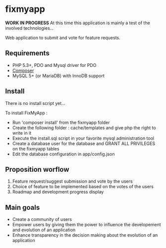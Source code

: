 fixmyapp
========

__WORK IN PROGRESS__ At this time this application is mainly a test of the involved technologies...

Web application to submit and vote for feature requests. 

## Requirements

* PHP 5.3+, PDO and Mysql driver for PDO
* [Composer](http://getcomposer.org)
* MySQL 5+ (or MariaDB) with InnoDB support

## Install

There is no install script yet...

To install FixMyApp :

* Run 'composer install' from the fixmyapp folder
* Create the following folder : cache/templates and give php the right to write in it
* Execute the install.sql script in your favorite mysql administration tool
* Create a database user for the database and GRANT ALL PRIVILEGES on the fixmyapp tables
* Edit the database configuration in app/config.json

## Proposition worflow

1. Feature request/suggest submission and vote by the users
2. Choice of feature to be implemented based on the votes of the users
3. Roadmap and development progress display

## Main goals

* Create a community of users
* Empower users by giving them the power to influence the developement and evolution of an application
* Enhance transparency in the decision making about the evolution of an application


